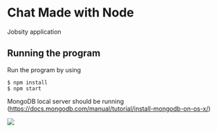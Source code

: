 # Chat Made with Node

Jobsity application
## Running the program

Run the program by using

```shell
$ npm install
$ npm start
```

MongoDB local server should be running (https://docs.mongodb.com/manual/tutorial/install-mongodb-on-os-x/)



![](https://github.com/fcpauldiaz/node-chat/blob/master/Mar-08-2020%2012-32-52.gif)
